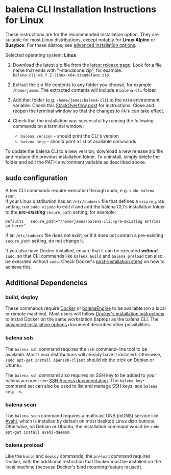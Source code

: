 # balena CLI Installation Instructions for Linux

These instructions are for the recommended installation option. They are suitable for most Linux
distributions, except notably for **Linux Alpine** or **Busybox**. For these distros, see [advanced
installation options](./INSTALL-ADVANCED.md).

Selected operating system: **Linux**

1. Download the latest zip file from the [latest release
   page](https://github.com/balena-io/balena-cli/releases/latest). Look for a file name that ends
   with "-standalone.zip", for example:  
   `balena-cli-vX.Y.Z-linux-x64-standalone.zip`

2. Extract the zip file contents to any folder you choose, for example `/home/james`.
   The extracted contents will include a `balena-cli` folder.

3. Add that folder (e.g. `/home/james/balena-cli`) to the `PATH` environment variable.
   Check this [StackOverflow
   post](https://stackoverflow.com/questions/14637979/how-to-permanently-set-path-on-linux-unix)
   for instructions. Close and reopen the terminal window so that the changes to `PATH`
   can take effect.

4. Check that the installation was successful by running the following commands on a
   terminal window:  
   * `balena version` - should print the CLI's version
   * `balena help` - should print a list of available commands

To update the balena CLI to a new version, download a new release zip file and replace the previous
installation folder. To uninstall, simply delete the folder and edit the PATH environment variable
as described above.

## sudo configuration

A few CLI commands require execution through sudo, e.g. `sudo balena scan`.  
If your Linux distribution has an `/etc/sudoers` file that defines a `secure_path`
setting, run `sudo visudo` to edit it and add the balena CLI's installation folder to
the ***pre-existing*** `secure_path` setting, for example:

```text
Defaults   secure_path="/home/james/balena-cli:<pre-existing entries go here>"
```

If an `/etc/sudoers` file does not exist, or if it does not contain a pre-existing
`secure_path` setting, do not change it.

If you also have Docker installed, ensure that it can be executed ***without*** `sudo`, so that
CLI commands like `balena build` and `balena preload` can also be executed without `sudo`.
Check Docker's [post-installation
steps](https://docs.docker.com/engine/install/linux-postinstall/) on how to achieve this.

## Additional Dependencies

### build, deploy

These commands require [Docker](https://docs.docker.com/install/overview/) or
[balenaEngine](https://www.balena.io/engine/) to be available (on a local or remote
machine). Most users will follow [Docker's installation
instructions](https://docs.docker.com/install/overview/) to install Docker on the same
workstation (laptop) as the balena CLI. The [advanced installation
options](./INSTALL-ADVANCED.md) document describes other possibilities.

### balena ssh

The `balena ssh` command requires the `ssh` command-line tool to be available. Most Linux
distributions will already have it installed. Otherwise, `sudo apt-get install openssh-client`
should do the trick on Debian or Ubuntu.

The `balena ssh` command also requires an SSH key to be added to your balena account: see [SSH
Access documentation](https://www.balena.io/docs/learn/manage/ssh-access/). The `balena key*`
command set can also be used to list and manage SSH keys: see `balena help -v`.

### balena scan

The `balena scan` command requires a multicast DNS (mDNS) service like
[Avahi](https://en.wikipedia.org/wiki/Avahi_(software)), which is installed by default on most
desktop Linux distributions. Otherwise, on Debian or Ubuntu, the installation command would be
`sudo apt-get install avahi-daemon`.

### balena preload

Like the `build` and `deploy` commands, the `preload` command requires Docker, with the additional
restriction that Docker must be installed on the local machine (because Docker's bind mounting
feature is used).
